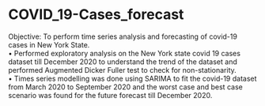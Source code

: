 # COVID_19-Cases_forecast
Objective: To perform time series analysis and forecasting of covid-19 cases in New York State.  
•	Performed exploratory analysis on the New York state covid 19 cases dataset till December 2020 to understand the trend of the dataset and performed Augmented Dicker Fuller test to check for non-stationarity.  
•	Times series modelling was done using SARIMA to fit the covid-19 dataset from March 2020 to September 2020 and the worst case and best case scenario was found for the future forecast till December 2020.  

